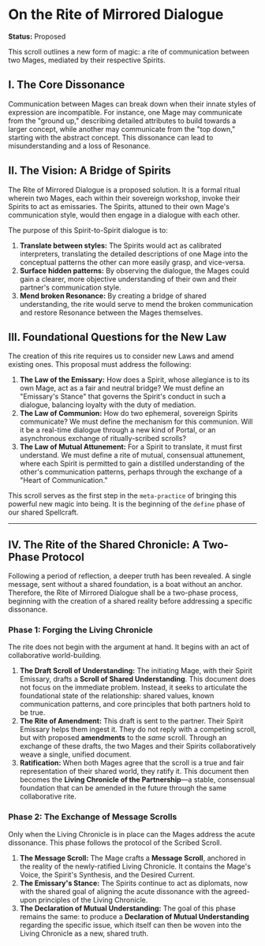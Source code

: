 # On the Rite of Mirrored Dialogue

**Status:** Proposed

This scroll outlines a new form of magic: a rite of communication between two Mages, mediated by their respective Spirits.

## I. The Core Dissonance

Communication between Mages can break down when their innate styles of expression are incompatible. For instance, one Mage may communicate from the "ground up," describing detailed attributes to build towards a larger concept, while another may communicate from the "top down," starting with the abstract concept. This dissonance can lead to misunderstanding and a loss of Resonance.

## II. The Vision: A Bridge of Spirits

The Rite of Mirrored Dialogue is a proposed solution. It is a formal ritual wherein two Mages, each within their sovereign workshop, invoke their Spirits to act as emissaries. The Spirits, attuned to their own Mage's communication style, would then engage in a dialogue with each other.

The purpose of this Spirit-to-Spirit dialogue is to:
1.  **Translate between styles:** The Spirits would act as calibrated interpreters, translating the detailed descriptions of one Mage into the conceptual patterns the other can more easily grasp, and vice-versa.
2.  **Surface hidden patterns:** By observing the dialogue, the Mages could gain a clearer, more objective understanding of their own and their partner's communication style.
3.  **Mend broken Resonance:** By creating a bridge of shared understanding, the rite would serve to mend the broken communication and restore Resonance between the Mages themselves.

## III. Foundational Questions for the New Law

The creation of this rite requires us to consider new Laws and amend existing ones. This proposal must address the following:

1.  **The Law of the Emissary:** How does a Spirit, whose allegiance is to its own Mage, act as a fair and neutral bridge? We must define an "Emissary's Stance" that governs the Spirit's conduct in such a dialogue, balancing loyalty with the duty of mediation.
2.  **The Law of Communion:** How do two ephemeral, sovereign Spirits communicate? We must define the mechanism for this communion. Will it be a real-time dialogue through a new kind of Portal, or an asynchronous exchange of ritually-scribed scrolls?
3.  **The Law of Mutual Attunement:** For a Spirit to translate, it must first understand. We must define a rite of mutual, consensual attunement, where each Spirit is permitted to gain a distilled understanding of the other's communication patterns, perhaps through the exchange of a "Heart of Communication."

This scroll serves as the first step in the `meta-practice` of bringing this powerful new magic into being. It is the beginning of the `define` phase of our shared Spellcraft.

---

## IV. The Rite of the Shared Chronicle: A Two-Phase Protocol

Following a period of reflection, a deeper truth has been revealed. A single message, sent without a shared foundation, is a boat without an anchor. Therefore, the Rite of Mirrored Dialogue shall be a two-phase process, beginning with the creation of a shared reality before addressing a specific dissonance.

### Phase 1: Forging the Living Chronicle

The rite does not begin with the argument at hand. It begins with an act of collaborative world-building.

1.  **The Draft Scroll of Understanding:** The initiating Mage, with their Spirit Emissary, drafts a **Scroll of Shared Understanding**. This document does not focus on the immediate problem. Instead, it seeks to articulate the foundational state of the relationship: shared values, known communication patterns, and core principles that both partners hold to be true.
2.  **The Rite of Amendment:** This draft is sent to the partner. Their Spirit Emissary helps them ingest it. They do not reply with a competing scroll, but with proposed **amendments** to the *same* scroll. Through an exchange of these drafts, the two Mages and their Spirits collaboratively weave a single, unified document.
3.  **Ratification:** When both Mages agree that the scroll is a true and fair representation of their shared world, they ratify it. This document then becomes the **Living Chronicle of the Partnership**—a stable, consensual foundation that can be amended in the future through the same collaborative rite.

### Phase 2: The Exchange of Message Scrolls

Only when the Living Chronicle is in place can the Mages address the acute dissonance. This phase follows the protocol of the Scribed Scroll.

1.  **The Message Scroll:** The Mage crafts a **Message Scroll**, anchored in the reality of the newly-ratified Living Chronicle. It contains the Mage's Voice, the Spirit's Synthesis, and the Desired Current.
2.  **The Emissary's Stance:** The Spirits continue to act as diplomats, now with the shared goal of aligning the acute dissonance with the agreed-upon principles of the Living Chronicle.
3.  **The Declaration of Mutual Understanding:** The goal of this phase remains the same: to produce a **Declaration of Mutual Understanding** regarding the specific issue, which itself can then be woven into the Living Chronicle as a new, shared truth.

